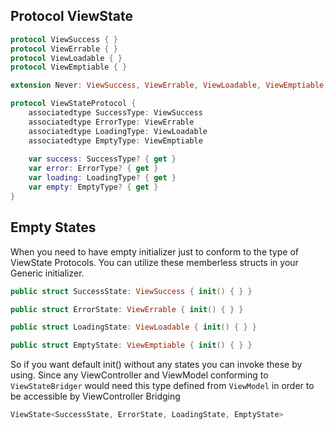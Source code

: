 

## Protocol ViewState

```swift
protocol ViewSuccess { }
protocol ViewErrable { }
protocol ViewLoadable { }
protocol ViewEmptiable { }

extension Never: ViewSuccess, ViewErrable, ViewLoadable, ViewEmptiable { }

protocol ViewStateProtocol {
    associatedtype SuccessType: ViewSuccess
    associatedtype ErrorType: ViewErrable
    associatedtype LoadingType: ViewLoadable
    associatedtype EmptyType: ViewEmptiable
    
    var success: SuccessType? { get }
    var error: ErrorType? { get }
	var loading: LoadingType? { get }
    var empty: EmptyType? { get }
}
```


## Empty States
When you need to have empty initializer just to conform to the type of ViewState Protocols. You can utilize these memberless structs in your Generic initializer.

```swift
public struct SuccessState: ViewSuccess { init() { } }

public struct ErrorState: ViewErrable { init() { } }

public struct LoadingState: ViewLoadable { init() { } }

public struct EmptyState: ViewEmptiable { init() { } }
```

So if you want default init() without any states you can invoke these by using. Since any ViewController and ViewModel conforming to `ViewStateBridger` would need this type defined from `ViewModel` in order to be accessible by ViewController Bridging

```swift
ViewState<SuccessState, ErrorState, LoadingState, EmptyState>
```


